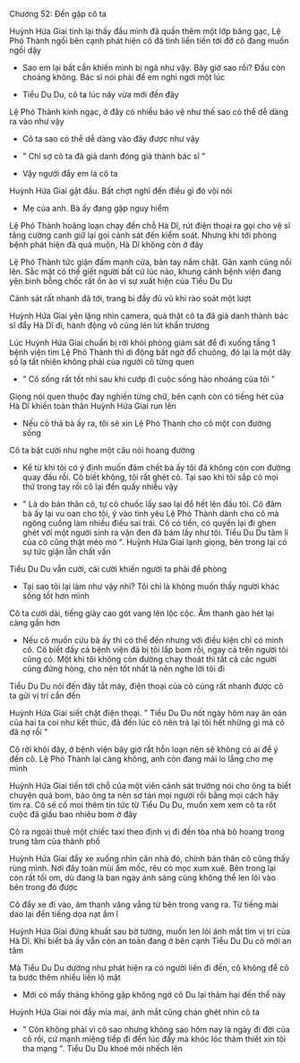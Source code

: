 




Chương 52: Đến gặp cô ta

Huỳnh Hứa Giai tỉnh lại thấy đầu mình đã quấn thêm một lớp băng gạc, Lệ Phó Thành ngồi bên cạnh phát hiện cô đã tỉnh liền tiến tới đỡ cô đang muốn ngồi dậy

- Sao em lại bất cẩn khiến mình bị ngã như vậy. Bây giờ sao rồi? Đầu còn choáng không. Bác sĩ nói phải để em nghỉ ngơi một lúc

- Tiểu Du Du, cô ta lúc nãy vừa mới đến đây

Lệ Phó Thành kinh ngạc, ở đây có nhiều bảo vệ như thế sao có thể dễ dàng ra vào như vậy

- Cô ta sao có thể dễ dàng vào đây được như vậy

- " Chỉ sợ cô ta đã giả danh đóng giả thành bác sĩ "

- Vậy người đẩy em là cô ta


Huỳnh Hứa Giai gật đầu. Bất chợt nghĩ đến điều gì đó vội nói

- Mẹ của anh. Bà ấy đang gặp nguy hiểm

Lệ Phó Thành hoảng loạn chạy đến chỗ Hà Dĩ, rút điện thoại ra gọi cho vệ sĩ tăng cường canh giữ lại gọi cảnh sát đến kiểm soát. Nhưng khi tới phòng bệnh phát hiện đã quá muộn, Hà Dĩ không còn ở đây

Lệ Phó Thành tức giận đấm mạnh cửa, bàn tay nắm chặt. Gân xanh cũng nổi lên. Sắc mặt có thể giết người bất cứ lúc nào, khung cảnh bệnh viện đang yên bình bỗng chốc rất ồn ào vì sự xuất hiện của Tiểu Du Du

Cảnh sát rất nhanh đã tới, trang bị đầy đủ vũ khí rào soát một lượt

Huỳnh Hứa Giai yên lặng nhìn camera, quả thật cô ta đã giả danh thành bác sĩ đẩy Hà Dĩ đi, hành động vô cùng lén lút khẩn trương

Lúc Huỳnh Hứa Giai chuẩn bị rời khỏi phòng giám sát để đi xuống tầng 1 bệnh viện tìm Lệ Phó Thành thì di động bất ngờ đổ chuông, đó lại là một dãy số lạ tất nhiên không phải của người cô từng quen

- " Cô sống rất tốt nhỉ sau khi cướp đi cuộc sống hào nhoáng của tôi "

Giọng nói quen thuộc đay nghiến từng chữ, bên cạnh còn có tiếng hét của Hà Dĩ khiến toàn thân Huỳnh Hứa Giai run lên

- Nếu cô thả bà ấy ra, tôi sẽ xin Lệ Phó Thành cho cô một con đường sống

Cô ta bật cười như nghe một câu nói hoang đường


- Kể từ khi tôi có ý định muốn đâm chết bà ấy tôi đã không còn con đường quay đầu rồi. Cô biết không, tôi rất ghét cô. Tại sao khi tôi sắp có mọi thứ trong tay rồi cô lại đến quấy nhiễu vậy

- " Là do bản thân cô, tự cô chuốc lấy sao lại đổ hết lên đầu tôi. Cô đâm bà ấy lại vu oan cho tôi, ỷ vào tình yêu Lệ Phó Thành dành cho cô mà ngông cuồng làm nhiều điều sai trái. Cô có tiền, có quyền lại đi ghen ghét với một người sinh ra vận đen đã bám lấy như tôi. Tiểu Du Du tâm lí của cô cũng thật méo mó ". Huỳnh Hứa Giai lạnh giọng, bên trong lại có sự tức giận lẫn chất vấn

Tiểu Du Du vẫn cười, cái cười khiến người ta phải đề phòng

- Tại sao tôi lại làm như vậy nhỉ? Tôi chỉ là không muốn thấy người khác sống tốt hơn mình

Cô ta cười dài, tiếng giày cao gót vang lên lộc cộc. Âm thanh gào hét lại càng gần hơn

- Nếu cô muốn cứu bà ấy thì có thể đến nhưng với điều kiện chỉ có mình cô. Cô biết đấy cả bệnh viện đã bị tôi lắp bom rồi, ngay cả trên người tôi cũng có. Một khi tôi không còn đường chạy thoát thì tất cả các người cũng đừng hòng, cho nên tốt nhất là nên nghe lời tôi đi

Tiểu Du Du nói đến đây tắt máy, điện thoại của cô cũng rất nhanh được cô ta gửi vị trí cần đến

Huỳnh Hứa Giai siết chặt điện thoại. " Tiểu Du Du nốt ngày hôm nay ân oán của hai ta coi như kết thúc, đã đến lúc cô nên trả lại tôi hết những gì mà cô đã nợ rồi "

Cô rời khỏi đây, ở bệnh viện bây giờ rất hỗn loạn nên sẽ không có ai để ý đến cô. Lệ Phó Thành lại càng không, anh còn đang mải lo lắng cho mẹ mình

Huỳnh Hứa Giai tiến tới chỗ của một viên cảnh sát trưởng nói cho ông ta biết chuyện quả bom, bảo ông ta nên sơ tán mọi người rồi bằng mọi cách hãy tìm ra. Cô sẽ cố moi thêm tin tức từ Tiểu Du Du, muốn xem xem cô ta rốt cuộc đã giấu bao nhiêu bom ở đây

Cô ra ngoài thuê một chiếc taxi theo định vị đi đến tòa nhà bỏ hoang trong trung tâm của thành phố

Huỳnh Hứa Giai đẩy xe xuống nhìn căn nhà đó, chính bản thân cô cũng thấy rùng mình. Nơi đây toàn mùi ẩm mốc, rêu cỏ mọc xum xuê. Bên trong lại còn rất tối om, dù đang là ban ngày ánh sáng cũng không thể len lỏi vào bên trong đó được

Cô đẩy xe đi vào, âm thanh văng vẳng từ bên trong vang ra. Từ tiếng mài dao lại đến tiếng dọa nạt ầm ĩ

Huỳnh Hứa Giai đứng khuất sau bờ tường, muốn len lỏi ánh mắt tìm vị trí của Hà Dĩ. Khi biết bà ấy vẫn còn an toàn đang ở bên cạnh Tiểu Du Du cô mới an tâm

Mà Tiểu Du Du dường như phát hiện ra có người liền đi đến, cô không để cô ta bước thêm nhiều liền lộ mặt

- Mới có mấy tháng không gặp không ngờ cô Du lại thảm hại đến thế này

Huỳnh Hứa Giai nói đầy mỉa mai, ánh mắt cũng chán ghét nhìn cô ta

- " Còn không phải vì cô sao nhưng không sao hôm nay là ngày đi đời của cô rồi, cứ mạnh miệng tiếp đi đến lúc đấy mà khóc lóc thảm thiết xin tôi tha mạng ". Tiểu Du Du khoé môi nhếch lên




